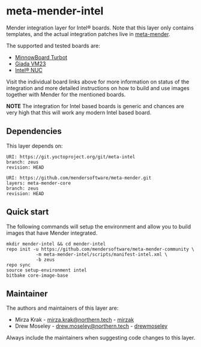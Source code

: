 # meta-mender-intel

Mender integration layer for Intel® boards. Note that this layer
only contains templates, and the actual integration patches live in
[meta-mender](https://github.com/mendersoftware/meta-mender).

The supported and tested boards are:

- [MinnowBoard Turbot](https://hub.mender.io/t/minnowboard-turbot/59)
- [Giada VM23](https://hub.mender.io/t/giada-vm23/613)
- [Intel® NUC](https://hub.mender.io/t/intel-nuc/308)

Visit the individual board links above for more information on status of the
integration and more detailed instructions on how to build and use images
together with Mender for the mentioned boards.

**NOTE** The integration for Intel based boards is generic and chances are very
high that this will work any modern Intel based board.

## Dependencies

This layer depends on:

```
URI: https://git.yoctoproject.org/git/meta-intel
branch: zeus
revision: HEAD
```

```
URI: https://github.com/mendersoftware/meta-mender.git
layers: meta-mender-core
branch: zeus
revision: HEAD
```


## Quick start

The following commands will setup the environment and allow you to build images
that have Mender integrated.


```
mkdir mender-intel && cd mender-intel
repo init -u https://github.com/mendersoftware/meta-mender-community \
           -m meta-mender-intel/scripts/manifest-intel.xml \
           -b zeus
repo sync
source setup-environment intel
bitbake core-image-base
```


## Maintainer

The authors and maintainers of this layer are:

- Mirza Krak - <mirza.krak@northern.tech> - [mirzak](https://github.com/mirzak)
- Drew Moseley - <drew.moseley@northern.tech> - [drewmoseley](https://github.com/drewmoseley)

Always include the maintainers when suggesting code changes to this layer.
